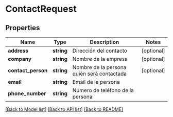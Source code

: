 # ContactRequest

## Properties
Name | Type | Description | Notes
------------ | ------------- | ------------- | -------------
**address** | **string** | Dirección del contacto | [optional] 
**company** | **string** | Nombre de la empresa | [optional] 
**contact_person** | **string** | Nombre de la persona quién será contactada | [optional] 
**email** | **string** | Email de la persona | 
**phone_number** | **string** | Número de teléfono de la persona | 

[[Back to Model list]](../../README.md#documentation-for-models) [[Back to API list]](../../README.md#documentation-for-api-endpoints) [[Back to README]](../../README.md)

